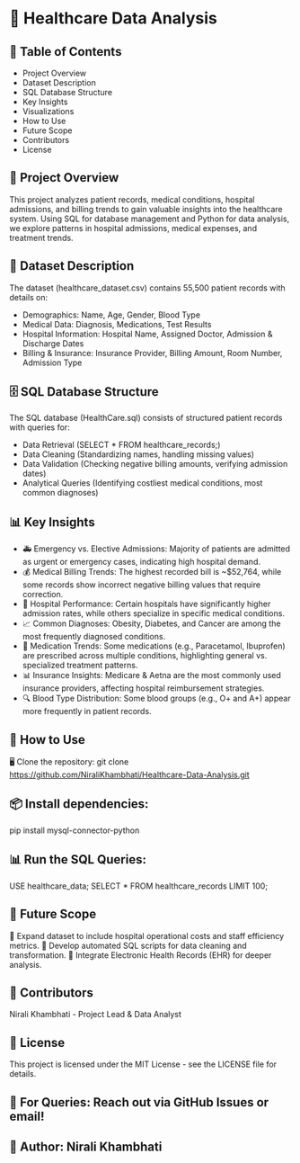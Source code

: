 # 🏥 Healthcare Data Analysis

## 📜 Table of Contents
- Project Overview
- Dataset Description
- SQL Database Structure
- Key Insights
- Visualizations
- How to Use
- Future Scope
- Contributors
- License

## 📌 Project Overview
This project analyzes patient records, medical conditions, hospital admissions, and billing trends to gain valuable insights into the healthcare system. Using SQL for database management and Python for data analysis, we explore patterns in hospital admissions, medical expenses, and treatment trends.

## 📂 Dataset Description
The dataset (healthcare_dataset.csv) contains 55,500 patient records with details on:
- Demographics: Name, Age, Gender, Blood Type
- Medical Data: Diagnosis, Medications, Test Results
- Hospital Information: Hospital Name, Assigned Doctor, Admission & Discharge Dates
- Billing & Insurance: Insurance Provider, Billing Amount, Room Number, Admission Type

## 🗄️ SQL Database Structure
The SQL database (HealthCare.sql) consists of structured patient records with queries for:
- Data Retrieval (SELECT * FROM healthcare_records;)
- Data Cleaning (Standardizing names, handling missing values)
- Data Validation (Checking negative billing amounts, verifying admission dates)
- Analytical Queries (Identifying costliest medical conditions, most common diagnoses)

## 📊 Key Insights
- 🚑 Emergency vs. Elective Admissions: Majority of patients are admitted as urgent or emergency cases, indicating high hospital demand.
- 💰 Medical Billing Trends: The highest recorded bill is ~$52,764, while some records show incorrect negative billing values that require correction.
- 🏥 Hospital Performance: Certain hospitals have significantly higher admission rates, while others specialize in specific medical conditions.
- 📈 Common Diagnoses: Obesity, Diabetes, and Cancer are among the most frequently diagnosed conditions.
- 💊 Medication Trends: Some medications (e.g., Paracetamol, Ibuprofen) are prescribed across multiple conditions, highlighting general vs. specialized treatment patterns.
- 📊 Insurance Insights: Medicare & Aetna are the most commonly used insurance providers, affecting hospital reimbursement strategies.
- 🔍 Blood Type Distribution: Some blood groups (e.g., O+ and A+) appear more frequently in patient records.

## 📎 How to Use

🖥️ Clone the repository:
git clone https://github.com/NiraliKhambhati/Healthcare-Data-Analysis.git

## 📦 Install dependencies:
pip install mysql-connector-python

## 📊 Run the SQL Queries:
USE healthcare_data;
SELECT * FROM healthcare_records LIMIT 100;

## 📌 Future Scope

🔹 Expand dataset to include hospital operational costs and staff efficiency metrics.
🔹 Develop automated SQL scripts for data cleaning and transformation.
🔹 Integrate Electronic Health Records (EHR) for deeper analysis.

## 👥 Contributors
Nirali Khambhati - Project Lead & Data Analyst

## 📝 License
This project is licensed under the MIT License - see the LICENSE file for details.

## 📧 For Queries: Reach out via GitHub Issues or email!
## 🎯 Author: Nirali Khambhati
